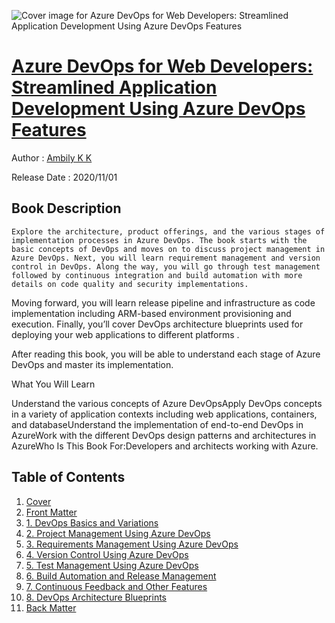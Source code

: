 ![Cover image for Azure DevOps for Web Developers: Streamlined Application Development Using Azure DevOps Features](https://imgdetail.ebookreading.net/cover/cover/20201212/EB9781484264126.jpg)

[Azure DevOps for Web Developers: Streamlined Application Development Using Azure DevOps Features](https://ebookreading.net/view/book/Azure+DevOps+for+Web+Developers%3A+Streamlined+Application+Development+Using+Azure+DevOps+Features-EB9781484264126_1.html "Azure DevOps for Web Developers: Streamlined Application Development Using Azure DevOps Features")
====================================================================================================================

Author : [Ambily K K](https://ebookreading.net/search/author/Ambily+K+K)

Release Date : 2020/11/01

Book Description
-----------------


    
    Explore the architecture, product offerings, and the various stages of implementation processes in Azure DevOps. The book starts with the basic concepts of DevOps and moves on to discuss project management in Azure DevOps. Next, you will learn requirement management and version control in DevOps. Along the way, you will go through test management followed by continuous integration and build automation with more details on code quality and security implementations. 


Moving forward, you will learn release pipeline and infrastructure as code implementation including ARM-based environment provisioning and execution. Finally, you’ll cover DevOps architecture blueprints&nbsp;used for deploying your web applications to different platforms&nbsp;.

After reading this book, you will be able to understand each stage of Azure DevOps and master its implementation.&nbsp;

What You Will Learn

Understand the various concepts      of Azure DevOpsApply DevOps concepts in a variety      of application contexts including web applications, containers, and databaseUnderstand the implementation      of end-to-end DevOps in AzureWork with the different DevOps      design patterns and architectures in AzureWho Is This Book For:Developers and architects working with Azure.

  
  

Table of Contents
-----------------

1. [Cover](https://ebookreading.net/view/book/Azure+DevOps+for+Web+Developers%3A+Streamlined+Application+Development+Using+Azure+DevOps+Features-EB9781484264126_1.html)
1. [Front Matter](https://ebookreading.net/view/book/Azure+DevOps+for+Web+Developers%3A+Streamlined+Application+Development+Using+Azure+DevOps+Features-EB9781484264126_2.html)
1. [1.&nbsp;DevOps Basics and Variations](https://ebookreading.net/view/book/Azure+DevOps+for+Web+Developers%3A+Streamlined+Application+Development+Using+Azure+DevOps+Features-EB9781484264126_3.html)
1. [2.&nbsp;Project Management Using Azure DevOps](https://ebookreading.net/view/book/Azure+DevOps+for+Web+Developers%3A+Streamlined+Application+Development+Using+Azure+DevOps+Features-EB9781484264126_4.html)
1. [3.&nbsp;Requirements Management Using Azure DevOps](https://ebookreading.net/view/book/Azure+DevOps+for+Web+Developers%3A+Streamlined+Application+Development+Using+Azure+DevOps+Features-EB9781484264126_5.html)
1. [4.&nbsp;Version Control Using Azure DevOps](https://ebookreading.net/view/book/Azure+DevOps+for+Web+Developers%3A+Streamlined+Application+Development+Using+Azure+DevOps+Features-EB9781484264126_6.html)
1. [5.&nbsp;Test Management Using Azure DevOps](https://ebookreading.net/view/book/Azure+DevOps+for+Web+Developers%3A+Streamlined+Application+Development+Using+Azure+DevOps+Features-EB9781484264126_7.html)
1. [6.&nbsp;Build Automation and Release Management](https://ebookreading.net/view/book/Azure+DevOps+for+Web+Developers%3A+Streamlined+Application+Development+Using+Azure+DevOps+Features-EB9781484264126_8.html)
1. [7.&nbsp;Continuous Feedback and Other Features](https://ebookreading.net/view/book/Azure+DevOps+for+Web+Developers%3A+Streamlined+Application+Development+Using+Azure+DevOps+Features-EB9781484264126_9.html)
1. [8.&nbsp;DevOps Architecture Blueprints](https://ebookreading.net/view/book/Azure+DevOps+for+Web+Developers%3A+Streamlined+Application+Development+Using+Azure+DevOps+Features-EB9781484264126_10.html)
1. [Back Matter](https://ebookreading.net/view/book/Azure+DevOps+for+Web+Developers%3A+Streamlined+Application+Development+Using+Azure+DevOps+Features-EB9781484264126_11.html)
